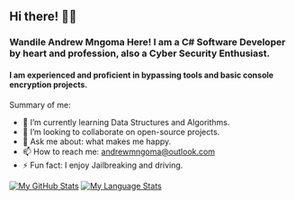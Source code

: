 ## Hi there! 👋🏾
### Wandile Andrew Mngoma Here! I am a C# Software Developer by heart and profession, also a Cyber Security Enthusiast.

#### I am experienced and proficient in bypassing tools and basic console encryption projects.

Summary of me:

- 🌱 I’m currently learning Data Structures and Algorithms.
- 👯 I’m looking to collaborate on open-source projects.
- 💬 Ask me about: what makes me happy.
- 📫 How to reach me: andrewmngoma@outlook.com
- ⚡ Fun fact: I enjoy Jailbreaking and driving.

[![My GitHub Stats](https://github-readme-stats.vercel.app/api/?username=andrewmngoma&count_private=true&theme=gotham&showicons=true)]()
[![My Language Stats](https://github-readme-stats.vercel.app/api/top-langs/?username=andrewmngoma&layout=compact&langs_count=10&theme=gotham)]()
